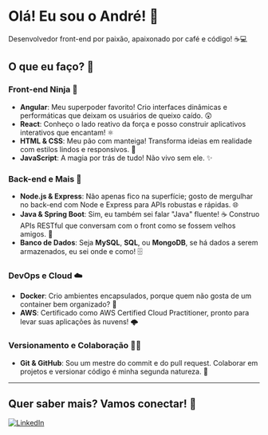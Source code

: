 # Olá! Eu sou o André! 👋

Desenvolvedor front-end por paixão, apaixonado por café e código! ☕💻

## O que eu faço? 🚀

### Front-end Ninja 🥷
- **Angular**: Meu superpoder favorito! Crio interfaces dinâmicas e performáticas que deixam os usuários de queixo caído. 😲
- **React**: Conheço o lado reativo da força e posso construir aplicativos interativos que encantam! ⚛️
- **HTML & CSS**: Meu pão com manteiga! Transforma ideias em realidade com estilos lindos e responsivos. 🎨
- **JavaScript**: A magia por trás de tudo! Não vivo sem ele. ✨

### Back-end e Mais 💾
- **Node.js & Express**: Não apenas fico na superfície; gosto de mergulhar no back-end com Node e Express para APIs robustas e rápidas. 🌐
- **Java & Spring Boot**: Sim, eu também sei falar "Java" fluente! ☕ Construo APIs RESTful que conversam com o front como se fossem velhos amigos. 🤝
- **Banco de Dados**: Seja **MySQL**, **SQL**, ou **MongoDB**, se há dados a serem armazenados, eu sei onde e como! 🗄️

### DevOps e Cloud ☁️
- **Docker**: Crio ambientes encapsulados, porque quem não gosta de um container bem organizado? 🐳
- **AWS**: Certificado como AWS Certified Cloud Practitioner, pronto para levar suas aplicações às nuvens! 🌩️

### Versionamento e Colaboração 🧑‍💻
- **Git & GitHub**: Sou um mestre do commit e do pull request. Colaborar em projetos e versionar código é minha segunda natureza. 🌳

---

## Quer saber mais? Vamos conectar! 🤝

[![LinkedIn](https://img.shields.io/badge/LinkedIn-Andre%20Luis%20Celis-blue?logo=linkedin)](https://www.linkedin.com/in/andr%C3%A9-luis-celis-10668b14b/)

